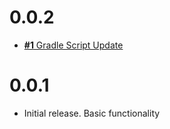 # 0.0.2

* [**#1** Gradle Script Update](https://github.com/Scalified/gradle-global-plugin/issues/1)

# 0.0.1

* Initial release. Basic functionality
